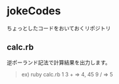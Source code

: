 # jokeCodes
ちょっとしたコードをおいておくリポジトリ

## calc.rb
逆ポーランド記法で計算結果を出力します。
> ex)
> ruby calc.rb
> 1 3 +  => 4, 45 9 / => 5
